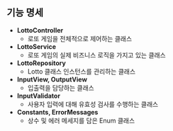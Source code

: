 ## 기능 명세

* **LottoController**
    * 로또 게임을 전체적으로 제어하는 클래스
* **LottoService**
    * 로또 게임의 실제 비즈니스 로직을 가지고 있는 클래스
* **LottoRepository**
    * Lotto 클래스 인스턴스를 관리하는 클래스
* **InputView, OutputView**
    * 입출력을 담당하는 클래스
* **InputValidator**
    * 사용자 입력에 대해 유효성 검사를 수행하는 클래스
* **Constants, ErrorMessages**
    * 상수 및 에러 메세지를 담은 Enum 클래스